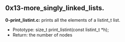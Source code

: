 ## 0x13-more_singly_linked_lists.

**0-print_listint.c:** prints all the elements of a listint_t list.

- Prototype: size_t print_listint(const listint_t *h);
- Return: the number of nodes
